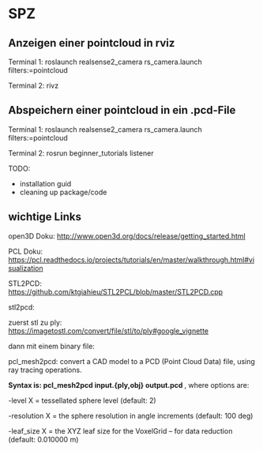 # SPZ

## Anzeigen einer pointcloud in rviz

Terminal 1:
roslaunch realsense2_camera rs_camera.launch filters:=pointcloud

Terminal 2:
rivz

## Abspeichern einer pointcloud in ein .pcd-File

Terminal 1:
roslaunch realsense2_camera rs_camera.launch filters:=pointcloud

Terminal 2:
rosrun beginner_tutorials listener



TODO:
- installation guid
- cleaning up package/code

## wichtige Links

open3D Doku:
http://www.open3d.org/docs/release/getting_started.html

PCL Doku:
https://pcl.readthedocs.io/projects/tutorials/en/master/walkthrough.html#visualization

STL2PCD:
https://github.com/ktgiahieu/STL2PCL/blob/master/STL2PCD.cpp





stl2pcd:

zuerst stl zu ply:
https://imagetostl.com/convert/file/stl/to/ply#google_vignette

dann mit einem binary file:

pcl_mesh2pcd: convert a CAD model to a PCD (Point Cloud Data) file, using ray tracing operations.

**Syntax is: pcl_mesh2pcd input.{ply,obj} output.pcd <options>**, where options are:

-level X = tessellated sphere level (default: 2)

-resolution X = the sphere resolution in angle increments (default: 100 deg)

-leaf_size X = the XYZ leaf size for the VoxelGrid – for data reduction (default: 0.010000 m)
